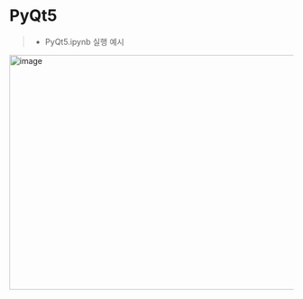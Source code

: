 # PyQt5
> * PyQt5.ipynb 실행 예시
<img width="1966" height="417" alt="image" src="https://github.com/user-attachments/assets/645f0725-5e98-4171-9e08-f0f6d86ad051" />
